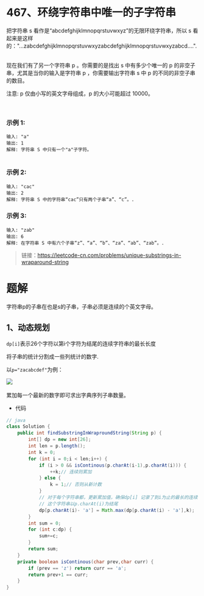 # 467、环绕字符串中唯一的子字符串
把字符串 s 看作是“abcdefghijklmnopqrstuvwxyz”的无限环绕字符串，所以 s 看起来是这样的："...zabcdefghijklmnopqrstuvwxyzabcdefghijklmnopqrstuvwxyzabcd....". 

现在我们有了另一个字符串 p 。你需要的是找出 s 中有多少个唯一的 p 的非空子串，尤其是当你的输入是字符串 p ，你需要输出字符串 s 中 p 的不同的非空子串的数目。 

注意: p 仅由小写的英文字母组成，p 的大小可能超过 10000。

 

### 示例 1:
```
输入: "a"
输出: 1
解释: 字符串 S 中只有一个"a"子字符。
 
```
### 示例 2:
```
输入: "cac"
输出: 2
解释: 字符串 S 中的字符串“cac”只有两个子串“a”、“c”。.
```

### 示例 3:
```
输入: "zab"
输出: 6
解释: 在字符串 S 中有六个子串“z”、“a”、“b”、“za”、“ab”、“zab”。.
```

> 链接：https://leetcode-cn.com/problems/unique-substrings-in-wraparound-string

# 题解
字符串p的子串在也是s的子串，子串必须是连续的个英文字母。
## 1、动态规划
`dp[i]`表示26个字符以第i个字符为结尾的连续字符串的最长长度

将子串的统计分割成一些列统计的数字.

以`p="zacabcdef"`为例：

![](\../../images/467.jpg)

累加每一个最新的数字即可求出字典序列子串数量。
- 代码
```java
// java
class Solution {
    public int findSubstringInWraproundString(String p) {
        int[] dp = new int[26];
        int len = p.length();
        int k = 0;
        for (int i = 0;i < len;i++) {
            if (i > 0 && isContinous(p.charAt(i-1),p.charAt(i))) {
                ++k;// 连续则累加
            } else {
                k = 1;// 否则从新计数
            }
            // 对于每个字符串都，更新累加值，确保dp[i] 记录了到i为止的最长的连续字符串。
            // 这个字符串以p.charAt(i)为结尾
            dp[p.charAt(i)- 'a'] = Math.max(dp[p.charAt(i) - 'a'],k);
        }
        int sum = 0;
        for (int c:dp) {
            sum+=c;
        }
        return sum;
    }
    private boolean isContinous(char prev,char curr) {
        if (prev == 'z') return curr == 'a';
        return prev+1 == curr;
    }
}
```